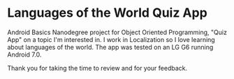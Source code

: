 # Languages of the World Quiz App
Android Basics Nanodegree project for Object Oriented Programming, "Quiz App" on a topic I'm interested in. I work in Localization so I love learning about languages of the world. The app was tested on an LG G6 running Android 7.0.  

Thank you for taking the time to review and for your feedback.

